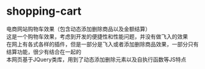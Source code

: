 # shopping-cart
电商网站购物车效果（包含动态添加删除商品以及金额结算）<br/>
这是一个购物车效果，考虑到开发的便捷性和性能问题，并没有做飞入的效果<br/>
在网上有各式各样的插件，但是一部分是飞入或者添加删除商品效果，一部分只有结算功能，很少有结合在一起的<br/>
本网页基于JQuery类库，用到了动态添加删除元素以及自执行函数等JS特点<br/>
